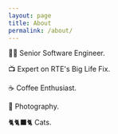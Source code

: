 ```yaml
---
layout: page
title: About
permalink: /about/
---
```


👩‍💻 Senior Software Engineer.

📺 Expert on RTE's Big Life Fix.

☕ Coffee Enthusiast.

📸 Photography.

🐈🐈‍⬛🐈 Cats.
